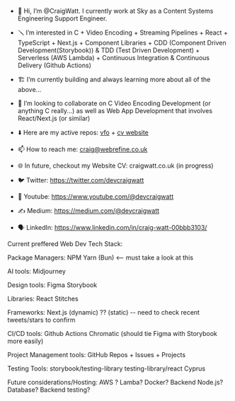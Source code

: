 - 👷 Hi, I’m @CraigWatt.  I currently work at Sky as a Content Systems Engineering Support Engineer.

- 🪛 I’m interested in C + Video Encoding + Streaming Pipelines + React + TypeScript + Next.js + Component Libraries + CDD (Component Driven Development(Storybook)) & TDD (Test Driven Development) + Serverless (AWS Lambda) + Continuous Integration & Continuous Delivery (Github Actions)
 
- 🏗️ I’m currently building and always learning more about all of the above...

- 🎤 I’m looking to collaborate on C Video Encoding Development (or anything C really...) as well as Web App Development that involves React/Next.js (or similar)

- ⬇️ Here are my active repos: [vfo](https://github.com/CraigWatt/vfo) + [cv website](https://github.com/CraigWatt/craig-watt-website) 
  
- 📫 How to reach me: craig@webrefine.co.uk 

- 🌐 In future, checkout my Website CV: craigwatt.co.uk (in progress)

- 🐦 Twitter: https://twitter.com/devcraigwatt

- 🎥 Youtube: https://www.youtube.com/@devcraigwatt

- ✍️ Medium: https://medium.com/@devcraigwatt

- 🗣️ LinkedIn: https://www.linkedin.com/in/craig-watt-00bbb3103/

Current preffered Web Dev Tech Stack:

Package Managers:
NPM
Yarn
(Bun) <-- must take a look at this

AI tools:
Midjourney

Design tools:
Figma
Storybook

Libraries:
React
Stitches

Frameworks:
Next.js (dynamic)
?? (static) -- need to check recent tweets/stars to confirm

CI/CD tools:
Github Actions
Chromatic (should tie Figma with Storybook more easily)

Project Management tools:
GitHub Repos + Issues + Projects

Testing Tools:
storybook/testing-library
testing-library/react
Cyprus

Future considerations/Hosting:
AWS ? Lamba?
Docker?
Backend Node.js?
Database?
Backend testing?

<!---
CraigWatt/CraigWatt is a ✨ special ✨ repository because its `README.md` (this file) appears on your GitHub profile.
You can click the Preview link to take a look at your changes.
--->
